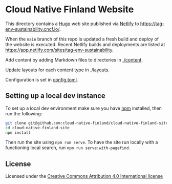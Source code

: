 # Cloud Native Finland Website

This directory contains a [Hugo](https://gohugo.io) web site published via [Netlify](https://www.netlify.com/) to
<https://tag-env-sustainability.cncf.io/>.

When the `main` branch of this repo is updated a fresh build and deploy of the website is executed. Recent Netlify
builds and deployments are listed at <https://app.netlify.com/sites/tag-env-sustainability>.

Add content by adding Markdown files to directories in [./content](./content).

Update layouts for each content type in [./layouts](./layouts/).

Configuration is set in [config.toml](./config.toml).

## Setting up a local dev instance

To set up a local dev environment make sure you have [npm](https://www.npmjs.com/) installed, then run the following:

```sh
git clone git@github.com:cloud-native-finland/cloud-native-finland-site.git
cd cloud-native-finland-site
npm install
```

Then run the site using `npm run serve`. To have the site run locally with a functioning local search, run
`npm run serve:with-pagefind`.

## License

Licensed under the [Creative Commons Attribution 4.0 International license](LICENSE)
